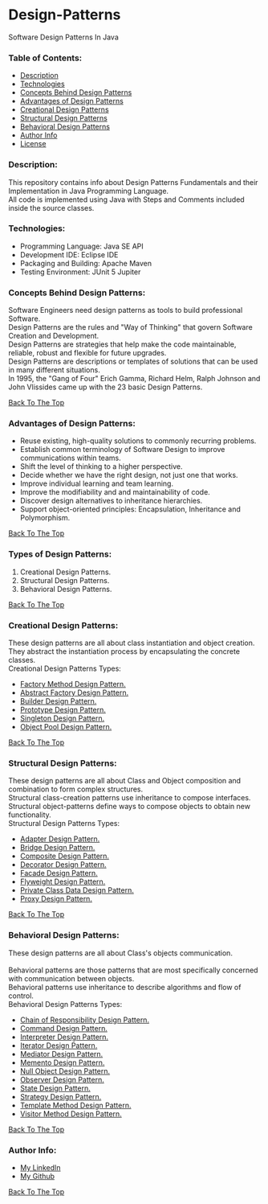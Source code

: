 # Design-Patterns
Software Design Patterns In Java

### Table of Contents:
- [Description](#description)
- [Technologies](#technologies)
- [Concepts Behind Design Patterns](#concepts-Behind-Design-Patterns)
- [Advantages of Design Patterns](#advantages-of-Design-Patterns)
- [Creational Design Patterns](#creational-Design-Patterns)
- [Structural Design Patterns](#structural-Design-Patterns)
- [Behavioral Design Patterns](#behavioral-Design-Patterns)
- [Author Info](#author-info)
- [License](LICENSE.md)


### Description:
This repository contains info about Design Patterns Fundamentals and their Implementation in Java Programming Language.<br/>
All code is implemented using Java with Steps and Comments included inside the source classes.<br/>



### Technologies:
- Programming Language: Java SE API
- Development IDE: Eclipse IDE
- Packaging and Building: Apache Maven
- Testing Environment: JUnit 5 Jupiter



### Concepts Behind Design Patterns:
Software Engineers need design patterns as tools to build professional Software.<br/>
Design Patterns are the rules and "Way of Thinking" that govern Software Creation and Development.<br/>
Design Patterns are strategies that help make the code maintainable, reliable, robust and flexible for future upgrades.<br/>
Design Patterns are descriptions or templates of solutions that can be used in many different situations.<br/>
In 1995, the "Gang of Four" Erich Gamma, Richard Helm, Ralph Johnson and John Vlissides came up with the 23 basic Design Patterns.<br/>

[Back To The Top](#Design-Patterns)
		
	
### Advantages of Design Patterns:
- Reuse existing, high-quality solutions to commonly recurring problems.
- Establish common terminology of Software Design to improve communications within teams.
- Shift the level of thinking to a higher perspective.
- Decide whether we have the right design, not just one that works.
- Improve individual learning and team learning.
- Improve the modifiability and and maintainability of code.
- Discover design alternatives to inheritance hierarchies.
- Support object-oriented principles: Encapsulation, Inheritance and Polymorphism.

[Back To The Top](#Design-Patterns)

	
### Types of Design Patterns:
1. Creational Design Patterns.
2. Structural Design Patterns.
3. Behavioral Design Patterns.

[Back To The Top](#Design-Patterns)
	
	
### Creational Design Patterns: 
These design patterns are all about class instantiation and object creation.<br/> 
They abstract the instantiation process by encapsulating the concrete classes.<br/>
Creational Design Patterns Types:<br/>
- [Factory Method Design Pattern.](/src/main/java/creationalDesignPatterns/factoryMethodDesignPattern/FactoryMethodDesignPattern.md)
- [Abstract Factory Design Pattern.](/src/main/java/creationalDesignPatterns/abstractFactoryDesignPattern/AbstractFactoryDesignPattern.md)
- [Builder Design Pattern.](/src/main/java/creationalDesignPatterns/builderDesignPattern/BuilderDesignPattern.md)													
- [Prototype Design Pattern.](/src/main/java/creationalDesignPatterns/prototypeDesignPattern/PrototypeDesignPattern.md)													
- [Singleton Design Pattern.](/src/main/java/creationalDesignPatterns/singletonDesignPattern/SingletonDesignPattern.md)
- [Object Pool Design Pattern.](/src/main/java/creationalDesignPatterns/objectPoolDesignPattern/ObjectPoolDesignPattern.md)

[Back To The Top](#Design-Patterns)

		
### Structural Design Patterns:
These design patterns are all about Class and Object composition and combination to form complex structures.<br/> 
Structural class-creation patterns use inheritance to compose interfaces.<br/> 
Structural object-patterns define ways to compose objects to obtain new functionality.<br/>
Structural Design Patterns Types:<br/>
- [Adapter Design Pattern.](/src/main/java/structuralDesignPatterns/adapterDesignPattern/AdapterDesignPattern.md)
- [Bridge Design Pattern.](/src/main/java/structuralDesignPatterns/bridgeDesignPattern/BridgeDesignPattern.md)
- [Composite Design Pattern.](/src/main/java/structuralDesignPatterns/compositeDesignPattern/CompositeDesignPattern.md)
- [Decorator Design Pattern.](/src/main/java/structuralDesignPatterns/decoratorDesignPattern/DecoratorDesignPattern.md)															
- [Facade Design Pattern.](/src/main/java/structuralDesignPatterns/facadeDesignPattern/FacadeDesignPattern.md) 
- [Flyweight Design Pattern.](/src/main/java/structuralDesignPatterns/flyweightDesignPattern/FlyweightDesignPattern.md)
- [Private Class Data Design Pattern.](/src/main/java/structuralDesignPatterns/privateClassDataDesignPattern/PrivateClassDataDesignPattern.md)
- [Proxy Design Pattern.](/src/main/java/structuralDesignPatterns/proxyDesignPattern/ProxyDesignPattern.md)														
			

[Back To The Top](#Design-Patterns)
		
		
### Behavioral Design Patterns:
These design patterns are all about Class's objects communication.<br/>  
Behavioral patterns are those patterns that are most specifically concerned with communication between objects.<br/>
Behavioral patterns use inheritance to describe algorithms and flow of control.<br/>
Behavioral Design Patterns Types:<br/>
- [Chain of Responsibility Design Pattern.](/src/main/java/behavioralDesignPatterns/chainOfResponsibilityDesignPattern/ChainOfResponsibilityDesignPattern.md)
- [Command Design Pattern.](/src/main/java/behavioralDesignPatterns/commandDesignPattern/CommandDesignPattern.md)									
- [Interpreter Design Pattern.](/src/main/java/behavioralDesignPatterns/interpreterDesignPattern/InterpreterDesignPattern.md)
- [Iterator Design Pattern.](/src/main/java/behavioralDesignPatterns/iteratorDesignPattern/IteratorDesignPattern.md)
- [Mediator Design Pattern.](/src/main/java/behavioralDesignPatterns/mediatorDesignPattern/MediatorDesignPattern.md)										
- [Memento Design Pattern.](/src/main/java/behavioralDesignPatterns/mementoDesignPattern/MementoDesignPattern.md)													
- [Null Object Design Pattern.](/src/main/java/behavioralDesignPatterns/nullObjectDesignPattern/NullObjectDesignPattern.md)
- [Observer Design Pattern.](/src/main/java/behavioralDesignPatterns/observerDesignPattern/ObserverDesignPattern.md)																		
- [State Design Pattern.](/src/main/java/behavioralDesignPatterns/stateDesignPattern/StateDesignPattern.md) 
- [Strategy Design Pattern.](/src/main/java/behavioralDesignPatterns/strategyDesignPattern/StrategyDesignPattern.md)						 
- [Template Method Design Pattern.](/src/main/java/behavioralDesignPatterns/templateMethodDesignPattern/TemplateMethodDesignPattern.md) 
- [Visitor Method Design Pattern.](/src/main/java/behavioralDesignPatterns/visitorDesignPattern/VisitorDesignPattern.md) 							

[Back To The Top](#Design-Patterns)				


### Author Info:
- [My LinkedIn](https://www.linkedin.com/in/rawad-alaryan-26a816131/)
- [My Github](https://github.com/RawadAlaryan)

[Back To The Top](#Design-Patterns)

